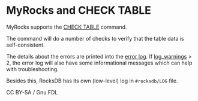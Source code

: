 
# MyRocks and CHECK TABLE

MyRocks supports the [CHECK TABLE](../../sql-statements-and-structure/sql-statements/table-statements/check-table.md) command.


The command will do a number of checks to verify that the table data is self-consistent.


The details about the errors are printed into the [error log](../../../server-management/server-monitoring-logs/error-log.md).
If [log_warnings](../../../server-usage/replication-cluster-multi-master/optimization-and-tuning/system-variables/server-system-variables.md#log_warnings) > 2, the error log will also have some informational messages which can help with troubleshooting.


Besides this, RocksDB has its own (low-level) log in `#rocksdb/LOG` file.


CC BY-SA / Gnu FDL

